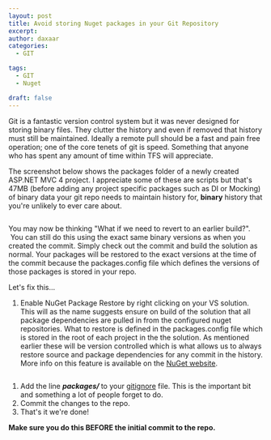 ```yaml
---
layout: post
title: Avoid storing Nuget packages in your Git Repository
excerpt: 
author: daxaar
categories:
  - GIT

tags:
  - GIT
  - Nuget

draft: false
---
```

Git is a fantastic version control system but it was never designed for storing binary files. They clutter the history and even if removed that history must still be maintained. Ideally a remote pull should be a fast and pain free operation; one of the core tenets of git is speed. Something that anyone who has spent any amount of time within TFS will appreciate.

The screenshot below shows the packages folder of a newly created ASP.NET MVC 4 project. I appreciate some of these are scripts but that's 47MB (before adding any project specific packages such as DI or Mocking) of binary data your git repo needs to maintain history for, <strong>binary</strong> history that you're unlikely to ever care about.

<img alt="" src="http://frozenorange.files.wordpress.com/2014/01/011214_2155_avoidstorin1.png" />

You may now be thinking "What if we need to revert to an earlier build?".  You can still do this using the exact same binary versions as when you created the commit. Simply check out the commit and build the solution as normal. Your packages will be restored to the exact versions at the time of the commit because the packages.config file which defines the versions of those packages is stored in your repo.

Let's fix this…

<ol>
    <li>Enable NuGet Package Restore by right clicking on your VS solution. This will as the name suggests ensure on build of the solution that all package dependencies are pulled in from the configured nuget repositories. What to restore is defined in the packages.config file which is stored in the root of each project in the the solution. As mentioned earlier these will be version controlled which is what allows us to always restore source and package dependencies for any commit in the history. More info on this feature is available on the <a href="http://docs.nuget.org/docs/reference/package-restore">NuGet website</a>.</li>
</ol>

<img alt="" src="http://frozenorange.files.wordpress.com/2014/01/011214_2155_avoidstorin2.png" />

<ol>
    <li>Add the line <strong><em>packages/ </em></strong>to your <a href="http://git-scm.com/docs/gitignore">gitignore</a> file. This is the important bit and something a lot of people forget to do.</li>
    <li>Commit the changes to the repo.</li>
    <li>That's it we're done!</li>
</ol>

<strong>Make sure you do this BEFORE the initial commit to the repo.</strong>
